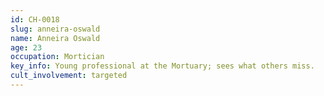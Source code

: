 ```yaml
---
id: CH-0018
slug: anneira-oswald
name: Anneira Oswald
age: 23
occupation: Mortician
key_info: Young professional at the Mortuary; sees what others miss.
cult_involvement: targeted
---
```

